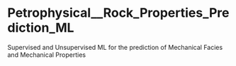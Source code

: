 # Petrophysical__Rock_Properties_Prediction_ML
Supervised and Unsupervised ML for the prediction of Mechanical Facies and Mechanical Properties 
